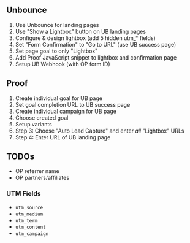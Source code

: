 
## Unbounce
1. Use Unbounce for landing pages
2. Use "Show a Lightbox" button on UB landing pages
3. Configure & design lightbox (add 5 hidden utm_* fields)
4. Set "Form Confirmation" to "Go to URL" (use UB success page)
5. Set page goal to only "Lightbox"
6. Add Proof JavaScript snippet to lightbox and confirmation page
7. Setup UB Webhook (with OP form ID)

## Proof
1. Create individual goal for UB page
2. Set goal completion URL to UB success page
3. Create individual campaign for UB page
4. Choose created goal
5. Setup variants
6. Step 3: Choose "Auto Lead Capture" and enter _all_ "Lightbox" URLs
7. Step 4: Enter URL of UB landing page 

## TODOs
- OP referrer name
- OP partners/affiliates

### UTM Fields
- `utm_source`
- `utm_medium`
- `utm_term`
- `utm_content`
- `utm_campaign`
